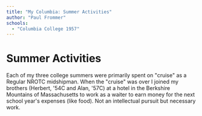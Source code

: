 ```yaml
---
title: "My Columbia: Summer Activities"
author: "Paul Frommer"
schools:
  - "Columbia College 1957"
---
```


# Summer Activities

Each of my three college summers were primarily spent on "cruise" as a Regular NROTC midshipman. When the "cruise" was over I joined my brothers (Herbert, '54C and Alan, '57C) at a hotel in the Berkshire Mountains of Massachusetts to work as a waiter to earn money for the next school year's expenses (like food). Not an intellectual pursuit but necessary work.
